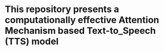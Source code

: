 # This repository presents a computationally effective Attention Mechanism based Text-to_Speech (TTS) model
